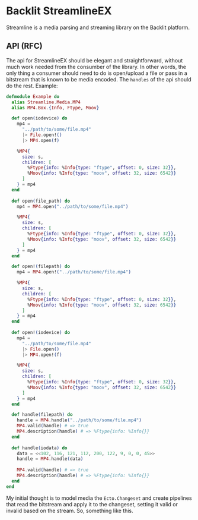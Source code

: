 # Backlit StreamlineEX

Streamline is a media parsing and streaming library on the Backlit platform.

## API (RFC)

The api for StreamlineEX should be elegant and straightforward, without much work needed from the consumber of the
library. In other words, the only thing a consumer should need to do is open/upload a file or pass in a bitstream that
is known to be media encoded. The `handles` of the api should do the rest. Example:
```elixir
defmodule Example do
  alias Streamline.Media.MP4
  alias MP4.Box.{Info, Ftype, Moov}

  def open(iodevice) do
    mp4 =
      "../path/to/some/file.mp4"
      |> File.open!()
      |> MP4.open(f)

    %MP4{
      size: s,
      children: [
        %Ftype{info: %Info{type: "ftype", offset: 0, size: 32}},
        %Moov{info: %Info{type: "moov", offset: 32, size: 6542}}
      ]
    } = mp4
  end
  
  def open(file_path) do
    mp4 = MP4.open("../path/to/some/file.mp4")

    %MP4{
      size: s,
      children: [
        %Ftype{info: %Info{type: "ftype", offset: 0, size: 32}},
        %Moov{info: %Info{type: "moov", offset: 32, size: 6542}}
      ]
    } = mp4
  end

  def open!(filepath) do
    mp4 = MP4.open!("../path/to/some/file.mp4")

    %MP4{
      size: s,
      children: [
        %Ftype{info: %Info{type: "ftype", offset: 0, size: 32}},
        %Moov{info: %Info{type: "moov", offset: 32, size: 6542}}
      ]
    } = mp4
  end
  
  def open!(iodevice) do
    mp4 =
      "../path/to/some/file.mp4"
      |> File.open()
      |> MP4.open!(f)

    %MP4{
      size: s,
      children: [
        %Ftype{info: %Info{type: "ftype", offset: 0, size: 32}},
        %Moov{info: %Info{type: "moov", offset: 32, size: 6542}}
      ]
    } = mp4
  end

  def handle(filepath) do
    handle = MP4.handle("../path/to/some/file.mp4")
    MP4.valid(handle) # => true
    MP4.description(handle) # => %Ftype{info: %Info{}}
  end
  
  def handle(iodata) do
    data = <<102, 116, 121, 112, 200, 122, 9, 0, 0, 45>>
    handle = MP4.handle(data)
    
    MP4.valid(handle) # => true
    MP4.description(handle) # => %Ftype{info: %Info{}}
  end
end
```


My initial thought is to model media the `Ecto.Changeset` and create pipelines that read the bitstream and apply it to the
changeset, setting it valid or invalid based on the stream. So, something like this.

